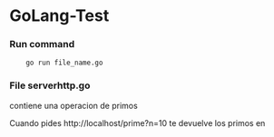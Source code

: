 # GoLang-Test

### Run command

~~~
    go run file_name.go
~~~


### File serverhttp.go


contiene una operacion de primos

Cuando pides http://localhost/prime?n=10 te devuelve los primos en 